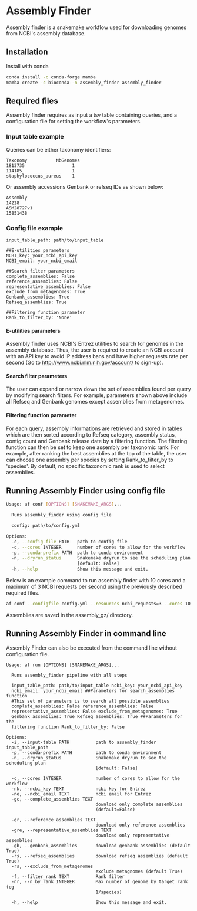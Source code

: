 # Assembly Finder
Assembly finder is a snakemake workflow used for downloading genomes from NCBI's assembly database.

## Installation
Install with conda
```bash
conda install -c conda-forge mamba
mamba create -c bioconda -n assembly_finder assembly_finder
```

## Required files
Assembly finder requires as input a tsv table containing queries, and a configuration file for setting the workflow's parameters.

### Input table example
Queries can be either taxonomy identifiers:
```
Taxonomy           NbGenomes
1813735                  1
114185                   1
staphylococcus_aureus    1
```
Or assembly accessions Genbank or refseq IDs as shown below:
```
Assembly           
14228
ASM28727v1
15851438
```

### Config file example
```
input_table_path: path/to/input_table

##E-utilities parameters
NCBI_key: your_ncbi_api_key
NCBI_email: your_ncbi_email

##Search filter parameters
complete_assemblies: False
reference_assemblies: False
representative_assemblies: False
exclude_from_metagenomes: True
Genbank_assemblies: True
Refseq_assemblies: True

##Filtering function parameter
Rank_to_filter_by: 'None'
```

#### E-utilities parameters
Assembly finder uses NCBI's Entrez utilities to search for genomes in the assembly database. Thus, the user is required to create an NCBI account with an API key to avoid IP address bans and have higher requests rate per second  (Go to http://www.ncbi.nlm.nih.gov/account/ to sign-up).

#### Search filter parameters
The user can expand or narrow down the set of assemblies found per query by modifying search filters. For example, parameters shown above include all Refseq and Genbank genomes except assemblies from metagenomes.

#### Filtering function parameter
For each query, assembly informations are retrieved and stored in tables which are then sorted according to Refseq category, assembly status, contig count and Genbank release date by a filtering function.
The filtering function can then be set to keep one assembly per taxonomic rank. For example, after ranking the best assemblies at the top of the table, the user can choose one assembly per species by setting Rank_to_filter_by to 'species'. 
By default, no specific taxonomic rank is used to select assemblies.

## Running Assembly Finder using config file

```bash
Usage: af conf [OPTIONS] [SNAKEMAKE_ARGS]...

  Runs assembly_finder using config file

  config: path/to/config.yml

Options:
  -c, --config-file PATH   path to config file
  -c, --cores INTEGER      number of cores to allow for the workflow
  -p, --conda-prefix PATH  path to conda environment
  -n, --dryrun_status      Snakemake dryrun to see the scheduling plan
                           [default: False]
  -h, --help               Show this message and exit.
```

Below is an example command to run assembly finder with 10 cores and a maximum of 3 NCBI requests per second using the previously described required files.

```bash
af conf --configfile config.yml --resources ncbi_requests=3 --cores 10
```

Assemblies are saved in the assembly_gz/ directory.

## Running Assembly Finder in command line 

Assembly Finder can also be executed from the command line without configuration file. 

```
Usage: af run [OPTIONS] [SNAKEMAKE_ARGS]...

  Runs assembly_finder pipeline with all steps

  input_table_path: path/to/input_table ncbi_key: your_ncbi_api_key
  ncbi_email: your_ncbi_email ##Parameters for search_assemblies function
  #This set of parameters is to search all possible assemblies
  complete_assemblies: False reference_assemblies: False
  representative_assemblies: False exclude_from_metagenomes: True
  Genbank_assemblies: True Refseq_assemblies: True ##Parameters for the
  filtering function Rank_to_filter_by: False

Options:
  -i, --input-table PATH          path to assembly_finder input_table_path
  -p, --conda-prefix PATH         path to conda environment
  -n, --dryrun_status             Snakemake dryrun to see the scheduling plan
                                  [default: False]

  -c, --cores INTEGER             number of cores to allow for the workflow
  -nk, --ncbi_key TEXT            ncbi key for Entrez
  -ne, --ncbi_email TEXT          ncbi email for Entrez
  -gc, --complete_assemblies TEXT
                                  download only complete assemblies
                                  (default=False)

  -gr, --reference_assemblies TEXT
                                  download only reference assemblies
  -gre, --representative_assemblies TEXT
                                  download only representative assemblies
  -gb, --genbank_assemblies       download genbank assemblies (default True)
  -rs, --refseq_assemblies        download refseq assemblies (default True)
  -rs, --exclude_from_metagenomes
                                  exclude metagnomes (default True)
  -f, --filter_rank TEXT          Rank filter
  -nr, --n_by_rank INTEGER        Max number of genome by target rank (eg
                                  1/species)

  -h, --help                      Show this message and exit.

  ```
